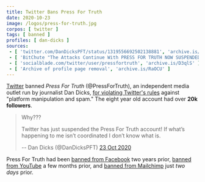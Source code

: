 ```yaml
---
title: Twitter Bans Press For Truth
date: 2020-10-23
image: /logos/press-for-truth.jpg
corpos: [ twitter ]
tags: [ banned ]
profiles: [ dan-dicks ]
sources:
 - [ 'twitter.com/DanDicksPFT/status/1319556692502138881', 'archive.is/Gn39E' ]
 - [ 'BitChute "The Attacks Continue With PRESS FOR TRUTH NOW SUSPENDED ON TWITTER In Latest Tech War Mega Strike!!!" by Press For Truth (23 Oct 2020)', 'www.bitchute.com/video/gRyTJZ8O4s42/' ]
 - [ 'socialblade.com/twitter/user/pressfortruth', 'archive.is/D3qlS' ]
 - [ 'Archive of profile page removal', 'archive.is/RaOCU' ]
---
```


[Twitter](/twitter/) banned _Press For Truth_ (@PressForTruth), an independent
media outlet run by journalist Dan Dicks, [for violating Twitter's
rules](notice.jpg) against "platform manipulation and spam." The eight year old
account had over **20k followers**.

> Why??? 
> 
> Twitter has just suspended the Press For Truth account! If what’s happening
> to me isn’t coordinated I don’t know what is.
>
> -- Dan Dicks (@DanDicksPFT) [23 Oct 2020](https://archive.is/Gn39E)

Press For Truth had been [banned from
Facebook](/e/facebook-bans-press-for-truth/) two years prior, [banned from
YouTube](/e/youtube-bans-press-for-truth/) a few months prior, and [banned
from Mailchimp](/e/mailchimp-bans-press-for-truth/) just _two days_ prior.
